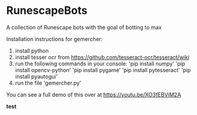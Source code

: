 # RunescapeBots
A collection of Runescape bots with the goal of botting to max

Installation instructions for gemercher:
1. install python
2. install tesser ocr from https://github.com/tesseract-ocr/tesseract/wiki
3. run the following commands in your console:
'pip install numpy'
'pip install opencv-python'
'pip install pygame'
'pip install pytesseract'
'pip install pyautogui'
4. run the file 'gemercher.py'

You can see a full demo of this over at https://youtu.be/XO3fEBViM2A


**test**